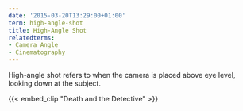 ```yaml
---
date: '2015-03-20T13:29:00+01:00'
term: high-angle-shot
title: High-Angle Shot
relatedterms:
- Camera Angle
- Cinematography
---
```


High-angle shot refers to when the camera is placed above eye level, looking down at the subject.

<!--more-->

{{< embed_clip "Death and the Detective" >}}